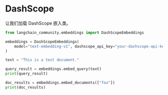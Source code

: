 # DashScope

让我们加载 DashScope 嵌入类。

```python
from langchain_community.embeddings import DashScopeEmbeddings
```

```python
embeddings = DashScopeEmbeddings(
    model="text-embedding-v1", dashscope_api_key="your-dashscope-api-key"
)
```

```python
text = "This is a test document."
```

```python
query_result = embeddings.embed_query(text)
print(query_result)
```

```python
doc_results = embeddings.embed_documents(["foo"])
print(doc_results)
```